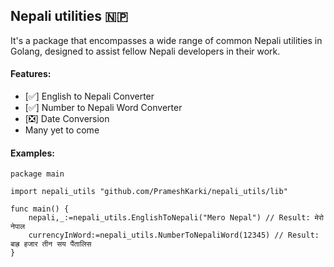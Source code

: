 ## Nepali utilities 🇳🇵

It's a package that encompasses a wide range of common Nepali utilities in Golang, designed to assist fellow Nepali developers in their work.

#### Features:
- [✅] English to Nepali Converter
- [✅] Number to Nepali Word Converter
- [❎] Date Conversion
- Many yet to come

#### Examples:
```
package main

import nepali_utils "github.com/PrameshKarki/nepali_utils/lib"

func main() {
	nepali,_:=nepali_utils.EnglishToNepali("Mero Nepal") // Result: मेरो नेपाल
	currencyInWord:=nepali_utils.NumberToNepaliWord(12345) // Result: बाह्र हजार तीन सय पैंतालिस
}
```